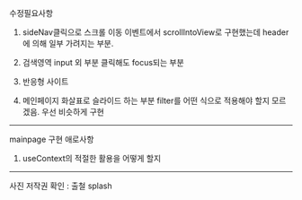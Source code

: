 수정필요사항

1. sideNav클릭으로 스크롤 이동 이벤트에서 scrollIntoView로
   구현했는데 header에 의해 일부 가려지는 부분.
2. 검색영역 input 외 부분 클릭해도 focus되는 부분

3. 반응형 사이트

4. 메인페이지 화살표로 슬라이드 하는 부분 filter를 어떤 식으로 적용해야 할지 모르겠음. 우선 비슷하게 구현

---

mainpage 구현 애로사항

1. useContext의 적절한 활용을 어떻게 할지

---

사진 저작권 확인 : 출철 splash
